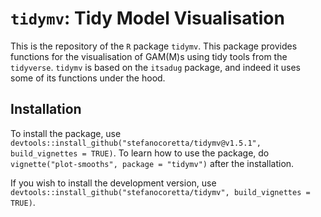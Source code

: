 # `tidymv`: Tidy Model Visualisation

This is the repository of the `R` package `tidymv`. This package provides functions for the visualisation of GAM(M)s using tidy tools from the `tidyverse`. `tidymv` is based on the `itsadug` package, and indeed it uses some of its functions under the hood.

## Installation

To install the package, use `devtools::install_github("stefanocoretta/tidymv@v1.5.1", build_vignettes = TRUE)`. To learn how to use the package, do `vignette("plot-smooths", package = "tidymv")` after the installation.

If you wish to install the development version, use `devtools::install_github("stefanocoretta/tidymv", build_vignettes = TRUE)`.
